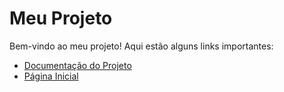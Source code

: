 # Meu Projeto

Bem-vindo ao meu projeto! Aqui estão alguns links importantes:

- [Documentação do Projeto](https://link-para-documentacao.com)
- [Página Inicial](pagina_inicial/index.html)
